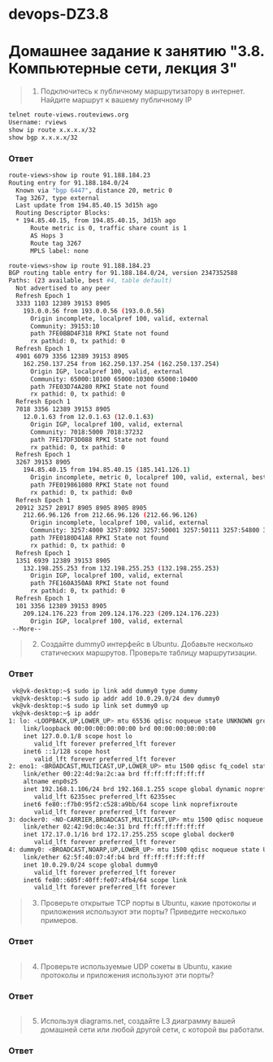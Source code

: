 # devops-DZ3.8

# Домашнее задание к занятию "3.8. Компьютерные сети, лекция 3"

>1. Подключитесь к публичному маршрутизатору в интернет. Найдите маршрут к вашему публичному IP
```bash
telnet route-views.routeviews.org
Username: rviews
show ip route x.x.x.x/32
show bgp x.x.x.x/32
```
### Ответ ###
```bash
route-views>show ip route 91.188.184.23
Routing entry for 91.188.184.0/24
  Known via "bgp 6447", distance 20, metric 0
  Tag 3267, type external
  Last update from 194.85.40.15 3d15h ago
  Routing Descriptor Blocks:
  * 194.85.40.15, from 194.85.40.15, 3d15h ago
      Route metric is 0, traffic share count is 1
      AS Hops 3
      Route tag 3267
      MPLS label: none
```
```bash
route-views>show ip route 91.188.184.23
BGP routing table entry for 91.188.184.0/24, version 2347352588
Paths: (23 available, best #4, table default)
  Not advertised to any peer
  Refresh Epoch 1
  3333 1103 12389 39153 8905
    193.0.0.56 from 193.0.0.56 (193.0.0.56)
      Origin incomplete, localpref 100, valid, external
      Community: 39153:10
      path 7FE0BBD4F318 RPKI State not found
      rx pathid: 0, tx pathid: 0
  Refresh Epoch 1
  4901 6079 3356 12389 39153 8905
    162.250.137.254 from 162.250.137.254 (162.250.137.254)
      Origin IGP, localpref 100, valid, external
      Community: 65000:10100 65000:10300 65000:10400
      path 7FE03D74A280 RPKI State not found
      rx pathid: 0, tx pathid: 0
  Refresh Epoch 1
  7018 3356 12389 39153 8905
    12.0.1.63 from 12.0.1.63 (12.0.1.63)
      Origin IGP, localpref 100, valid, external
      Community: 7018:5000 7018:37232
      path 7FE17DF3D088 RPKI State not found
      rx pathid: 0, tx pathid: 0
  Refresh Epoch 1
  3267 39153 8905
    194.85.40.15 from 194.85.40.15 (185.141.126.1)
      Origin incomplete, metric 0, localpref 100, valid, external, best
      path 7FE019861080 RPKI State not found
      rx pathid: 0, tx pathid: 0x0
  Refresh Epoch 1
  20912 3257 28917 8905 8905 8905 8905
    212.66.96.126 from 212.66.96.126 (212.66.96.126)
      Origin incomplete, localpref 100, valid, external
      Community: 3257:4000 3257:8092 3257:50001 3257:50111 3257:54800 3257:54801 20912:65004
      path 7FE0180D41A8 RPKI State not found
      rx pathid: 0, tx pathid: 0
  Refresh Epoch 1
  1351 6939 12389 39153 8905
    132.198.255.253 from 132.198.255.253 (132.198.255.253)
      Origin IGP, localpref 100, valid, external
      path 7FE160A350A8 RPKI State not found
      rx pathid: 0, tx pathid: 0
  Refresh Epoch 1
  101 3356 12389 39153 8905
    209.124.176.223 from 209.124.176.223 (209.124.176.223)
      Origin IGP, localpref 100, valid, external
 --More-- 
```

>2. Создайте dummy0 интерфейс в Ubuntu. Добавьте несколько статических маршрутов. Проверьте таблицу маршрутизации.
### Ответ ###
```bash
 vk@vk-desktop:~$ sudo ip link add dummy0 type dummy
 vk@vk-desktop:~$ sudo ip addr add 10.0.29.0/24 dev dummy0
 vk@vk-desktop:~$ sudo ip link set dummy0 up
 vk@vk-desktop:~$ ip addr
1: lo: <LOOPBACK,UP,LOWER_UP> mtu 65536 qdisc noqueue state UNKNOWN group default qlen 1000
    link/loopback 00:00:00:00:00:00 brd 00:00:00:00:00:00
    inet 127.0.0.1/8 scope host lo
       valid_lft forever preferred_lft forever
    inet6 ::1/128 scope host 
       valid_lft forever preferred_lft forever
2: eno1: <BROADCAST,MULTICAST,UP,LOWER_UP> mtu 1500 qdisc fq_codel state UP group default qlen 1000
    link/ether 00:22:4d:9a:2c:aa brd ff:ff:ff:ff:ff:ff
    altname enp0s25
    inet 192.168.1.106/24 brd 192.168.1.255 scope global dynamic noprefixroute eno1
       valid_lft 6235sec preferred_lft 6235sec
    inet6 fe80::f7b0:95f2:c528:a9bb/64 scope link noprefixroute 
       valid_lft forever preferred_lft forever
3: docker0: <NO-CARRIER,BROADCAST,MULTICAST,UP> mtu 1500 qdisc noqueue state DOWN group default 
    link/ether 02:42:9d:0c:4e:31 brd ff:ff:ff:ff:ff:ff
    inet 172.17.0.1/16 brd 172.17.255.255 scope global docker0
       valid_lft forever preferred_lft forever
4: dummy0: <BROADCAST,NOARP,UP,LOWER_UP> mtu 1500 qdisc noqueue state UNKNOWN group default qlen 1000
    link/ether 62:5f:40:07:4f:b4 brd ff:ff:ff:ff:ff:ff
    inet 10.0.29.0/24 scope global dummy0
       valid_lft forever preferred_lft forever
    inet6 fe80::605f:40ff:fe07:4fb4/64 scope link 
       valid_lft forever preferred_lft forever
```


>3. Проверьте открытые TCP порты в Ubuntu, какие протоколы и приложения используют эти порты? Приведите несколько примеров.
### Ответ ###
```bash
```


>4. Проверьте используемые UDP сокеты в Ubuntu, какие протоколы и приложения используют эти порты?
### Ответ ###
```bash
```


>5. Используя diagrams.net, создайте L3 диаграмму вашей домашней сети или любой другой сети, с которой вы работали.
### Ответ ###
```bash
```


